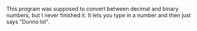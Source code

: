 This program was supposed to convert between decimal and binary numbers, but I never finished it. It lets you type in a number and then just says "Dunno lol".
